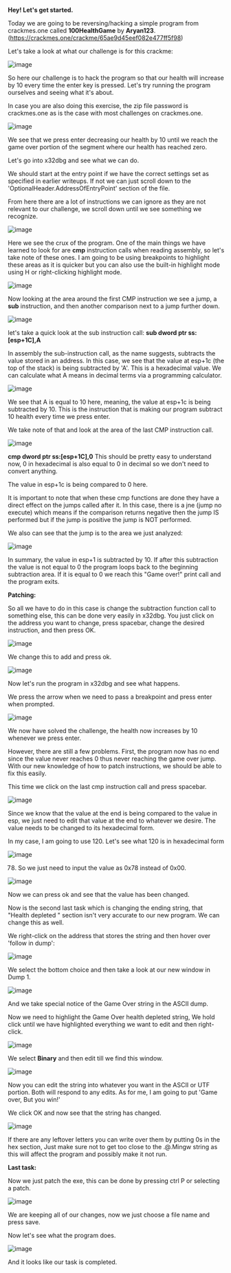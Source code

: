 **Hey! Let's get started.**

Today we are going to be reversing/hacking a simple program from crackmes.one called **100HealthGame** by **Aryan123**. (https://crackmes.one/crackme/65ae9d45eef082e477ff5f98)

Let's take a look at what our challenge is for this crackme:

![image](https://github.com/suhuf/RE_Writeups/assets/105312929/49ce1c2f-c337-44e2-8dc4-8ba2bf3b50cc)

So here our challenge is to hack the program so that our health will increase by 10 every time the enter key is pressed. Let's try running the program ourselves and seeing what it's about.

In case you are also doing this exercise, the zip file password is crackmes.one as is the case with most challenges on crackmes.one.

![image](https://github.com/suhuf/RE_Writeups/assets/105312929/9d9d550b-8099-4feb-b490-ad0e01ec625d)

We see that we press enter decreasing our health by 10 until we reach the game over portion of the segment where our health has reached zero.

Let's go into x32dbg and see what we can do.

We should start at the entry point if we have the correct settings set as specified in earlier writeups. If not we can just scroll down to the 'OptionalHeader.AddressOfEntryPoint' section of the file.

From here there are a lot of instructions we can ignore as they are not relevant to our challenge, we scroll down until we see something we recognize.


![image](https://github.com/suhuf/RE_Writeups/assets/105312929/bb6381d7-35df-443f-8407-a78c68f6427b)

Here we see the crux of the program. One of the main things we have learned to look for are **cmp** instruction calls when reading assembly, so let's take note of these ones. I am going to be using breakpoints to highlight these areas as it is quicker but you can also use the built-in highlight mode using H or right-clicking highlight mode.

![image](https://github.com/suhuf/RE_Writeups/assets/105312929/43754675-0a81-43e6-8343-8ba9719f2af0)

Now looking at the area around the first CMP instruction we see a jump, a **sub** instruction, and then another comparison next to a jump further down.

![image](https://github.com/suhuf/RE_Writeups/assets/105312929/63412211-9d88-4c32-94d6-188bfbc25617)

let's take a quick look at the sub instruction call: **sub dword ptr ss:[esp+1C],A** 

In assembly the sub-instruction call, as the name suggests, subtracts the value stored in an address. In this case, we see that the value at esp+1c (the top of the stack) is being subtracted by 'A'. This is a hexadecimal value. We can calculate what A means in decimal terms via a programming calculator. 

![image](https://github.com/suhuf/RE_Writeups/assets/105312929/f815e3c9-437c-45fd-b641-de106842f311)

We see that A is equal to 10 here, meaning, the value at esp+1c is being subtracted by 10. This is the instruction that is making our program subtract 10 health every time we press enter.

We take note of that and look at the area of the last CMP instruction call.

![image](https://github.com/suhuf/RE_Writeups/assets/105312929/ab49fb9e-bc95-44e3-92f6-02790d9c00a1)

**cmp dword ptr ss:[esp+1C],0** This should be pretty easy to understand now, 0 in hexadecimal is also equal to 0 in decimal so we don't need to convert anything.

The value in esp+1c is being compared to 0 here. 

It is important to note that when these cmp functions are done they have a direct effect on the jumps called after it. In this case, there is a jne (jump no execute) which means if the comparison returns negative then the jump IS performed but if the jump is positive the jump is NOT performed.

We also can see that the jump is to the area we just analyzed:

![image](https://github.com/suhuf/RE_Writeups/assets/105312929/b702ff4a-e98b-4cb0-9bf8-126225972fe3)

In summary, the value in esp+1 is subtracted by 10. If after this subtraction the value is not equal to 0 the program loops back to the beginning subtraction area. If it is equal to 0 we reach this "Game over!" print call and the program exits.

**Patching:**

So all we have to do in this case is change the subtraction function call to something else, this can be done very easily in x32dbg. You just click on the address you want to change, press spacebar, change the desired instruction, and then press OK.

![image](https://github.com/suhuf/RE_Writeups/assets/105312929/b085b32d-c5b7-42d2-a1b2-02c28ca4f20d)

We change this to add and press ok.

![image](https://github.com/suhuf/RE_Writeups/assets/105312929/ee8d6339-1730-441f-ae59-e72f388350be)

Now let's run the program in x32dbg and see what happens.

We press the arrow when we need to pass a breakpoint and press enter when prompted.

![image](https://github.com/suhuf/RE_Writeups/assets/105312929/3530be7d-97ca-43b4-b7e9-18ec895505a8)

We now have solved the challenge, the health now increases by 10 whenever we press enter.

However, there are still a few problems. First, the program now has no end since the value never reaches 0 thus never reaching the game over jump. With our new knowledge of how to patch instructions, we should be able to fix this easily.

This time we click on the last cmp instruction call and press spacebar.

![image](https://github.com/suhuf/RE_Writeups/assets/105312929/4e6d693c-ad83-4143-b1d7-9262384c5ed3)

Since we know that the value at the end is being compared to the value in esp, we just need to edit that value at the end to whatever we desire. The value needs to be changed to its hexadecimal form.

In my case, I am going to use 120. Let's see what 120 is in hexadecimal form 

![image](https://github.com/suhuf/RE_Writeups/assets/105312929/2baf7596-0435-495a-b4f8-b7ca1aa77125)

78. So we just need to input the value as 0x78 instead of 0x00.

![image](https://github.com/suhuf/RE_Writeups/assets/105312929/ba14768e-b029-4888-8993-dfbc4d57fdb3)

Now we can press ok and see that the value has been changed.

Now is the second last task which is changing the ending string, that "Health depleted " section isn't very accurate to our new program. We can change this as well.

We right-click on the address that stores the string and then hover over 'follow in dump':

![image](https://github.com/suhuf/RE_Writeups/assets/105312929/a32c5a60-5dfa-45fd-a34a-998c7809a9ea)

We select the bottom choice and then take a look at our new window in Dump 1.

![image](https://github.com/suhuf/RE_Writeups/assets/105312929/914e8b9e-6e22-4c1f-b0d6-f24b9fa8cc4b)

And we take special notice of the Game Over string in the ASCII dump.

Now we need to highlight the Game Over health depleted string, We hold click until we have highlighted everything we want to edit and then right-click.

![image](https://github.com/suhuf/RE_Writeups/assets/105312929/b9f71648-846b-428f-ba20-534b69db9d7f)

We select **Binary** and then edit till we find this window.

![image](https://github.com/suhuf/RE_Writeups/assets/105312929/eaabfd4c-ce29-4339-93f3-ede295d8c94f)

Now you can edit the string into whatever you want in the ASCII or UTF portion. Both will respond to any edits. As for me, I am going to put 'Game over, But you win!'

We click OK and now see that the string has changed. 

![image](https://github.com/suhuf/RE_Writeups/assets/105312929/c2161bdf-96c4-419c-a791-b1ac82430f01)

If there are any leftover letters you can write over them by putting 0s in the hex section, Just make sure not to get too close to the .@.Mingw string as this will affect the program and possibly make it not run.

**Last task:**

Now we just patch the exe, this can be done by pressing ctrl P or selecting a patch.

![image](https://github.com/suhuf/RE_Writeups/assets/105312929/e208fddc-d0eb-46fd-bbd2-915b386da17a)

We are keeping all of our changes, now we just choose a file name and press save.

Now let's see what the program does.

![image](https://github.com/suhuf/RE_Writeups/assets/105312929/f15bc5b9-ecdb-4ab2-aca5-d5f095ab73e7)

And it looks like our task is completed.
